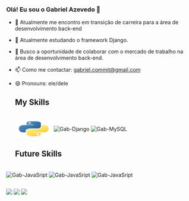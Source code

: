 ### Olá! Eu sou o Gabriel Azevedo 👋
- 🔭 Atualmente me encontro em transição de carreira para a área de desenvolvimento back-end
- 🌱 Atualmente estudando o framework Django.
- 👯 Busco a oportunidade de colaborar com o mercado de trabalho na área de desenvolvimento back-end. 
- 📫 Como me contactar: gabriel.commit@gmail.com
- 😄 Pronouns: ele/dele
   
  ## My Skills  
  
  <div style="display: inline_block"><br>
  <img align="center" alt="Gab-Python" height="50" width="100" src="https://raw.githubusercontent.com/devicons/devicon/master/icons/python/python-original.svg">
  <img align="center" alt="Gab-Django" height="60" width="80" src="https://cdn.jsdelivr.net/gh/devicons/devicon/icons/django/django-plain.svg" />
  <img align="center" alt="Gab-MySQL" height="70" width="90" src="https://cdn.jsdelivr.net/gh/devicons/devicon/icons/mysql/mysql-original-wordmark.svg">
  </div>
  
   ## Future Skills
 <div style="display: inline_block"><br>
 <img align="center" alt="Gab-JavaSript" height="70" width="90" src="https://cdn.jsdelivr.net/gh/devicons/devicon/icons/javascript/javascript-original.svg" >
 <img align="center" alt="Gab-JavaSript" height="80" width="100" src="https://cdn.jsdelivr.net/gh/devicons/devicon/icons/nodejs/nodejs-plain-wordmark.svg" />
 <img align="center" alt="Gab-JavaSript" height="70" width="90" src="https://cdn.jsdelivr.net/gh/devicons/devicon/icons/php/php-plain.svg" />
      </div>
  
 ##
  
  <div> 
  <a href="https://www.linkedin.com/in/gabriel-carvalho-ba7923209/" target="_blank"><img src="https://img.shields.io/badge/-LinkedIn-%230077B5?style=for-the-badge&logo=linkedin&logoColor=white" target="_blank"></a>
  <a href = "mailto:gabriel.commit@gmail.com"><img src="https://img.shields.io/badge/Gmail-D14836?style=for-the-badge&logo=gmail&logoColor=white" target="_blank"></a>
  <a href="https://www.instagram.com/gc_azevedo01/" target="_blank"><img src="https://img.shields.io/badge/-Instagram-%23E4405F?style=for-the-badge&logo=instagram&logoColor=white" target="_blank"></a>
